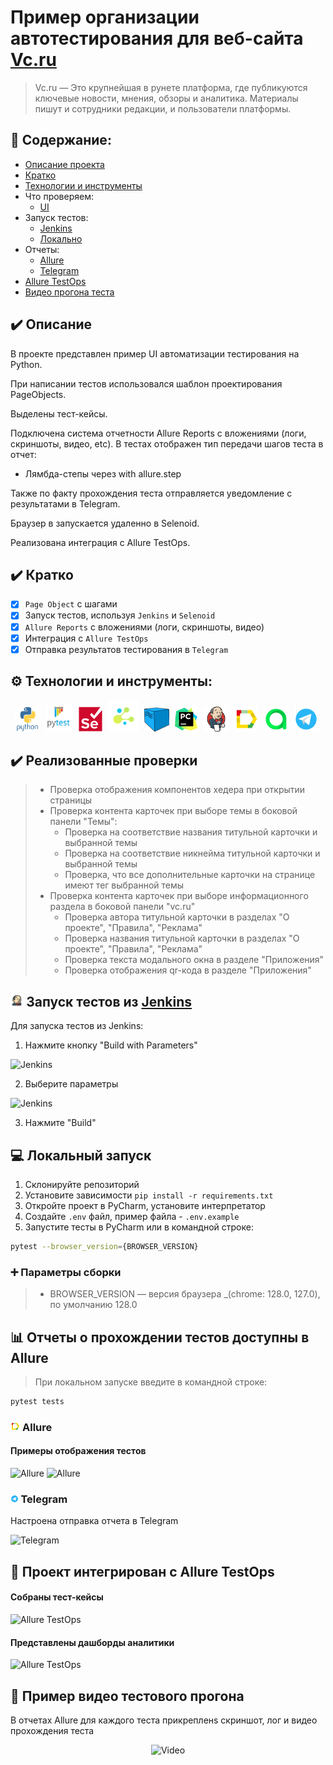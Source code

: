 
# Пример организации автотестирования для веб-сайта <a target="_blank" href="https://vc.ru/">Vc.ru</a>
> Vc.ru — Это крупнейшая в рунете платформа, где публикуются ключевые новости, мнения, обзоры и аналитика. 
> Материалы пишут и сотрудники редакции, и пользователи платформы.

## :open_book: Содержание:
- [Описание проекта](#heavy_check_mark-описание)
- [Кратко](#heavy_check_mark-кратко)
- [Технологии и инструменты](#gear-технологии-и-инструменты)
- Что проверяем:
  - [UI](#heavy_check_mark-реализованные-ui-проверки)
- Запуск тестов:
  - [Jenkins](#-запуск-тестов-из-jenkins)
  - [Локально](#computer-локальный-запуск)
- Отчеты:
  - [Allure](#bar_chart-отчеты-о-прохождении-тестов-доступны-в-allure)
  - [Telegram](#-telegram)
- [Allure TestOps](#briefcase-проект-интегрирован-с-allure-testops)
- [Видео прогона теста](#movie_camera-пример-видео-тестового-прогона)


## :heavy_check_mark: Описание
В проекте представлен пример UI автоматизации тестирования на Python. 
<p>При написании тестов использовался шаблон проектирования PageObjects.
<p>Выделены тест-кейсы.
<p>Подключена система отчетности Allure Reports с вложениями (логи, скриншоты, видео, etc). 
В тестах отображен тип передачи шагов теста в отчет:
 
- Лямбда-степы через with allure.step

<p>Также по факту прохождения теста отправляется уведомление с результатами в Telegram.
<p>Браузер в запускается удаленно в Selenoid.
<p>Реализована интеграция с Allure TestOps.

## :heavy_check_mark: Кратко
- [x] `Page Object` с шагами 
- [x] Запуск тестов, используя `Jenkins` и `Selenoid`
- [x] `Allure Reports` с вложениями (логи, скриншоты, видео)
- [x] Интеграция с `Allure TestOps`
- [x] Отправка результатов тестирования в `Telegram`

## :gear: Технологии и инструменты:

<div align="center">
  <img src="https://github.com/karelova2303/karelova2303/blob/main/media/icons/python-original-wordmark.svg" 
    title="Python" alt="Python" width="40" height="40"/>&nbsp;
  <img src="https://github.com/karelova2303/karelova2303/blob/main/media/icons/pytest-original-wordmark.svg" 
    title="Pytest" alt="Pytest" width="45" height="45"/>&nbsp; 
  <img src="https://github.com/karelova2303/karelova2303/blob/main/media/icons/selenium-original1.svg" 
    title="Selenium" alt="Selenium" width="40" height="40"/>&nbsp;  
  <img src="https://github.com/karelova2303/karelova2303/blob/main/media/icons/selene.png" 
    title="Selene" alt="Selene" width="50" height="50"/>&nbsp;
  <img src="https://github.com/karelova2303/karelova2303/blob/main/media/icons/selenoid1.png" 
    title="Selenoid" alt="Selenoid" width="40" height="40"/>&nbsp;  
  <img src="https://github.com/karelova2303/karelova2303/blob/main/media/icons/pycharm-original.svg" 
    title="PyCharm" alt="PyCharm" width="40" height="40"/>&nbsp;    
  <img src="https://github.com/karelova2303/karelova2303/blob/main/media/icons/jenkins-original.svg" 
    title="Jenkins" alt="Jenkins" width="40" height="40"/>&nbsp;
  <img src="https://github.com/karelova2303/karelova2303/blob/main/media/icons/Allure.svg" 
    title="Allure Report" alt="Allure Report" width="40" height="40"/>&nbsp;
  <img src="https://github.com/karelova2303/karelova2303/blob/main/media/icons/AllureTestOps.png" 
    title="Allure TestOps" alt="Allure TestOps" width="40" height="40"/>&nbsp;
  <img src="https://github.com/karelova2303/karelova2303/blob/main/media/icons/telegram1.png" 
    title="Telegram" alt="Telegram" width="40" height="40"/>&nbsp;
</div>

## :heavy_check_mark: Реализованные проверки

> - Проверка отображения компонентов хедера при открытии страницы
> - Проверка контента карточек при выборе темы в боковой панели "Темы":
>   - Проверка на соответствие названия титульной карточки и выбранной темы
>   - Проверка на соответствие никнейма титульной карточки и выбранной темы
>   - Проверка, что все дополнительные карточки на странице имеют тег выбранной темы
> - Проверка контента карточек при выборе информационного раздела в боковой панели "vc.ru" 
>   - Проверка автора титульной карточки в разделах "О проекте", "Правила", "Реклама" 
>   - Проверка названия титульной карточки в разделах "О проекте", "Правила", "Реклама"
>   - Проверка текста модального окна в разделе "Приложения"
>   - Проверка отображения qr-кода в разделе "Приложения"


## <img width="4%" title="Jenkins" src="https://github.com/Yunaika/yunaika/blob/main/img/logos/jenkins.png"> Запуск тестов из [Jenkins](https://jenkins.autotests.cloud/job/juliamur_python_autotests_stepik_diplom/)

Для запуска тестов из Jenkins:
1. Нажмите кнопку "Build with Parameters"

<p><img src="media/screenshots/jenkins_1.jpg" alt="Jenkins"/></p>

2. Выберите параметры

<p><img src="media/screenshots/jenkins_2.jpg" alt="Jenkins"/></p>

3. Нажмите "Build"

## :computer: Локальный запуск 

1. Склонируйте репозиторий
2. Установите зависимости `pip install -r requirements.txt`
3. Откройте проект в PyCharm, установите интерпретатор
4. Создайте `.env` файл, пример файла - `.env.example`
5. Запустите тесты в PyCharm или в командной строке:
```bash
pytest --browser_version={BROWSER_VERSION} 
```

### :heavy_plus_sign: Параметры сборки

> - BROWSER_VERSION — версия браузера _(chrome: 128.0, 127.0), по умолчанию 128.0

## :bar_chart: Отчеты о прохождении тестов доступны в Allure

> При локальном запуске введите в командной строке: 
```bash
pytest tests
```

### <img width="3%" title="Allure" src="https://github.com/Yunaika/yunaika/blob/main/img/logos/Allure.svg"> Allure

#### Примеры отображения тестов

<img src="..." alt="Allure"/>

<img src="..." alt="Allure"/>

### <img width="2.5%" title="Telegram" src="https://github.com/Yunaika/yunaika/blob/main/img/logos/telegram.png"> Telegram

Настроена отправка отчета в Telegram

<img src="..." alt="Telegram"/>


## :briefcase: Проект интегрирован с Allure TestOps 

#### Cобраны тест-кейсы

<img src="..." alt="Allure TestOps"/>

#### Представлены дашборды аналитики

<img src="..." alt="Allure TestOps"/>

## :movie_camera: Пример видео тестового прогона

В отчетах Allure для каждого теста прикрепленs скриншот, лог и видео прохождения теста

<p align="center">
  <img title="Video" src="...">
</p>